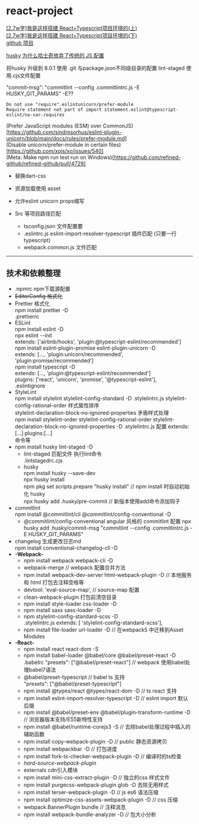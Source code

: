 # react-project

[\[2.7w字\]我是这样搭建 React+Typescript项目环境的(上)](https://juejin.cn/post/6860129883398668296)  
[\[2.7w字\]我是这样搭建 React+Typescript项目环境的(下)](https://juejin.cn/post/6860134655568871437)  
[github 项目](https://github.com/vortesnail/react-ts-quick-starter)

[husky](https://typicode.github.io/husky/#/)
[为什么哈士奇放弃了传统的 JS 配置](https://blog.typicode.com/husky-git-hooks-javascript-config/)

将husky 升级到 8.0.1 使用 .git 与package.json不同级目录的配置
lint-staged 使用.cjs文件配置

 "commit-msg": "commitlint --config .commitlintrc.js -E HUSKY_GIT_PARAMS" -E??



```
Do not use "require".eslintunicorn/prefer-module
Require statement not part of import statement.eslint@typescript-eslint/no-var-requires
```
(Prefer JavaScript modules (ESM) over CommonJS)[https://github.com/sindresorhus/eslint-plugin-unicorn/blob/main/docs/rules/prefer-module.md]  
(Disable unicorn/prefer-module in certain files)[https://github.com/xojs/xo/issues/540]  
(Meta: Make npm run test run on Windows)[https://github.com/refined-github/refined-github/pull/4729]


<!-- https://www.jianshu.com/p/e687aa625f71 -->

- 替换dart-css
- 资源加载使用 asset

- 允许eslint unicorn props缩写

- Src 等项目路径匹配
    - tsconfig.json 文件配置要
    - .eslintrc.js eslint-import-resolver-typescript 插件匹配 (只要一行typescript)
    - webpack.common.js 文件匹配




-----

## 技术和依赖整理

- .npmrc npm下载源配置
- <s>EditorConfig 格式化</s>
- Prettier 格式化  
  npm install prettier -D  
  .prettierrc  
- ESLint  
  npm install eslint -D  
  npx eslint --init  
  extends: \['airbnb/hooks', 'plugin:@typescript-eslint/recommended'\]  
  npm install eslint-plugin-promise eslint-plugin-unicorn -D  
  extends: \[..., 'plugin:unicorn/recommended', 'plugin:promise/recommended'\]  
  npm install typescript -D  
  extends: \[..., 'plugin:@typescript-eslint/recommended'\]  
  plugins: ['react', 'unicorn', 'promise', '@typescript-eslint'],  
  .eslintignore
- StyleLint  
  npm install stylelint stylelint-config-standard -D
  .stylelintrc.js
  stylelint-config-rational-order 样式属性排序  
  stylelint-declaration-block-no-ignored-properties 矛盾样式处理  
  npm install stylelint-order stylelint-config-rational-order stylelint-declaration-block-no-ignored-properties -D
  .stylelintrc.js 配置 extends:[...] plugins:[...]  
  命令等
- npm install husky lint-staged -D
  - lint-staged 匹配文件 执行lint命令  
    .lintstagedrc.cjs
  - husky  
    npm install husky --save-dev  
    npx husky install  
    npm pkg set scripts.prepare "husky install" // npm install 时自动初始化 husky  
    npx husky add .husky/pre-commit // 新版本使用add命令添加钩子
- commitlint  
  npm install @commitlint/cli @commitlint/config-conventional -D
  - @commitlint/config-conventional angular 风格的 commitlint 配置 
  npx husky add .husky/commit-msg "commitlint --config .commitlintrc.js -E HUSKY_GIT_PARAMS"
- changelog 生成更改日志md  
  npm install conventional-changelog-cli -D
- **-Webpack-**  
  - npm install webpack webpack-cli -D
  - webpack-merge // webpack 配置合并方法
  - npm install webpack-dev-server html-webpack-plugin -D // 本地服务和 html 打包去注释空格等
  - devtool: 'eval-source-map', // source-map 配置
  - clean-webpack-plugin 打包前清空目录
  - npm install style-loader css-loader -D
  - npm install sass sass-loader -D
  - npm stylelint-config-standard-scss -D  
    .stylelintrc.js   extends: \[ 'stylelint-config-standard-scss'\],
  - npm install file-loader url-loader -D // 在webpack5 中迁移到Asset Modules
- **-React-**
  - npm install react react-dom -S
  - npm install babel-loader @babel/core @babel/preset-react -D  
    .babelrc "presets": \["@babel/preset-react"\] // webpack 使用babel处理babel7语法
  - @babel/preset-typescript // babel ts 支持  
     "presets": \["@babel/preset-typescript"\]
  - npm install @types/react @types/react-dom -D // ts react 支持
  - npm install eslint-import-resolver-typescript -D // eslint import 默认后缀
  - npm install @babel/preset-env @babel/plugin-transform-runtime -D // 浏览器版本支持/ES5新特性支持
  - npm install @babel/runtime-corejs3 -S // 去除babel处理过程中插入的辅助函数
  - npm install copy-webpack-plugin -D // public 静态资源拷贝
  - npm install webpackbar -D // 打包进度
  - npm install fork-ts-checker-webpack-plugin -D // 编译时的ts检查
  - *hard-source-webpack-plugin*
  - externals cdn引入模块
  - npm install mini-css-extract-plugin -D // 独立的css 样式文件
  - npm install purgecss-webpack-plugin glob -D 去除无用样式
  - npm install terser-webpack-plugin -D // js es6 语法压缩
  - npm install optimize-css-assets-webpack-plugin -D // css 压缩
  - webpack.BannerPlugin bundle // 注释消息
  - npm install webpack-bundle-analyzer -D // 包大小分析